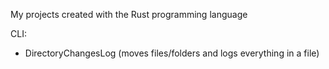 My projects created with the Rust programming language

CLI:
- DirectoryChangesLog (moves files/folders and logs everything in a file)
